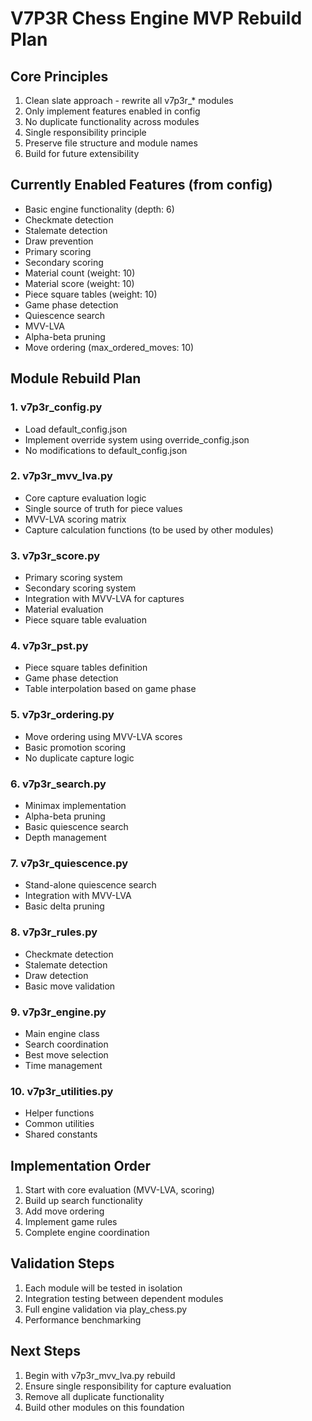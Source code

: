 # V7P3R Chess Engine MVP Rebuild Plan

## Core Principles
1. Clean slate approach - rewrite all v7p3r_* modules
2. Only implement features enabled in config
3. No duplicate functionality across modules
4. Single responsibility principle
5. Preserve file structure and module names
6. Build for future extensibility

## Currently Enabled Features (from config)
- Basic engine functionality (depth: 6)
- Checkmate detection
- Stalemate detection
- Draw prevention
- Primary scoring
- Secondary scoring
- Material count (weight: 10)
- Material score (weight: 10)
- Piece square tables (weight: 10)
- Game phase detection
- Quiescence search
- MVV-LVA
- Alpha-beta pruning
- Move ordering (max_ordered_moves: 10)

## Module Rebuild Plan

### 1. v7p3r_config.py
- Load default_config.json
- Implement override system using override_config.json
- No modifications to default_config.json

### 2. v7p3r_mvv_lva.py
- Core capture evaluation logic
- Single source of truth for piece values
- MVV-LVA scoring matrix
- Capture calculation functions (to be used by other modules)

### 3. v7p3r_score.py
- Primary scoring system
- Secondary scoring system
- Integration with MVV-LVA for captures
- Material evaluation
- Piece square table evaluation

### 4. v7p3r_pst.py
- Piece square tables definition
- Game phase detection
- Table interpolation based on game phase

### 5. v7p3r_ordering.py
- Move ordering using MVV-LVA scores
- Basic promotion scoring
- No duplicate capture logic

### 6. v7p3r_search.py
- Minimax implementation
- Alpha-beta pruning
- Basic quiescence search
- Depth management

### 7. v7p3r_quiescence.py
- Stand-alone quiescence search
- Integration with MVV-LVA
- Basic delta pruning

### 8. v7p3r_rules.py
- Checkmate detection
- Stalemate detection
- Draw detection
- Basic move validation

### 9. v7p3r_engine.py
- Main engine class
- Search coordination
- Best move selection
- Time management

### 10. v7p3r_utilities.py
- Helper functions
- Common utilities
- Shared constants

## Implementation Order
1. Start with core evaluation (MVV-LVA, scoring)
2. Build up search functionality
3. Add move ordering
4. Implement game rules
5. Complete engine coordination

## Validation Steps
1. Each module will be tested in isolation
2. Integration testing between dependent modules
3. Full engine validation via play_chess.py
4. Performance benchmarking

## Next Steps
1. Begin with v7p3r_mvv_lva.py rebuild
2. Ensure single responsibility for capture evaluation
3. Remove all duplicate functionality
4. Build other modules on this foundation
